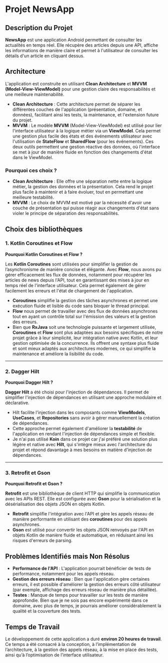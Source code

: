 # Projet NewsApp

## Description du Projet

**NewsApp** est une application Android permettant de consulter les actualités en temps réel. Elle récupère des articles depuis une API, affiche les informations de manière claire et permet à l'utilisateur de consulter les détails d'un article en cliquant dessus.

## Architecture

L'application est construite en utilisant **Clean Architecture** et **MVVM (Model-View-ViewModel)** pour une gestion claire des responsabilités et une meilleure maintenabilité.

- **Clean Architecture** : Cette architecture permet de séparer les différentes couches de l'application (présentation, domaine, et données), facilitant ainsi les tests, la maintenance, et l'extension future du projet.
- **MVVM** : Le modèle **MVVM** (Model-View-ViewModel) est utilisé pour lier l'interface utilisateur à la logique métier via un **ViewModel**. Cela permet une gestion plus facile des états et des événements utilisateur avec l'utilisation de **StateFlow** et **SharedFlow** (pour les événements). Ces deux outils permettent une gestion réactive des données, où l'interface se met à jour de manière fluide en fonction des changements d'état dans le ViewModel.

### Pourquoi ces choix ?

- **Clean Architecture** : Elle offre une séparation nette entre la logique métier, la gestion des données et la présentation. Cela rend le projet plus facile à maintenir et à faire évoluer, tout en permettant une meilleure testabilité.
- **MVVM** : Le choix de MVVM est motivé par la nécessité d'avoir une couche de présentation qui puisse réagir aux changements d'état sans violer le principe de séparation des responsabilités.

## Choix des bibliothèques

### 1. **Kotlin Coroutines et Flow**

**Pourquoi Kotlin Coroutines et Flow ?**

Les **Kotlin Coroutines** sont utilisées pour simplifier la gestion de l’asynchronisme de manière concise et élégante. Avec **Flow**, nous avons pu gérer efficacement les flux de données, notamment pour récupérer les articles de news depuis l'API, tout en garantissant des mises à jour en temps réel de l'interface utilisateur. Cela permet également de gérer facilement les erreurs et l'état de chargement de l'application.

- **Coroutines** simplifie la gestion des tâches asynchrones et permet une exécution fluide et lisible du code sans bloquer le thread principal.
- **Flow** nous permet de travailler avec des flux de données asynchrones tout en ayant un contrôle total sur l'émission des valeurs et la gestion des erreurs.
- Bien que **RxJava** soit une technologie puissante et largement utilisée, **Coroutines** et **Flow** sont plus adaptées aux besoins spécifiques de notre projet grâce à leur simplicité, leur intégration native avec Kotlin, et leur gestion optimisée de la concurrence. Ils offrent une syntaxe plus fluide et sont mieux adaptés aux architectures modernes, ce qui simplifie la maintenance et améliore la lisibilité du code.


---

### 2. **Dagger Hilt**

**Pourquoi Dagger Hilt ?**

**Dagger Hilt** a été choisi pour l'injection de dépendances. Il permet de simplifier l'injection de dépendances en utilisant une approche modulaire et déclarative. 

- Hilt facilite l'injection dans les composants comme **ViewModels**, **UseCases**, et **Repositories** sans avoir à gérer manuellement la création de dépendances.
- Cette approche permet également d'améliorer la **testabilité** de l'application en rendant l'injection de dépendances simple et flexible.
- Je n'ai pas utilisé **Koin** dans ce projet car j'ai préféré une solution plus légère et native avec **Hilt**, qui s'intègre mieux avec l'architecture du projet et répond davantage à mes besoins en matière d'injection de dépendances.

---

### 3. **Retrofit et Gson**

**Pourquoi Retrofit et Gson ?**

**Retrofit** est une bibliothèque de client HTTP qui simplifie la communication avec les APIs REST. Elle est configurée avec **Gson** pour la sérialisation et la désérialisation des objets JSON en objets Kotlin.

- **Retrofit** simplifie l'intégration avec l'API et gère les appels réseau de manière performante en utilisant des **coroutines** pour des appels asynchrones.
- **Gson** est utilisé pour convertir les objets JSON renvoyés par l'API en objets Kotlin de manière fluide et automatique, en réduisant ainsi les risques d'erreurs de parsing.

## Problèmes Identifiés mais Non Résolus

- **Performance de l'API** : L'application pourrait bénéficier de tests de performance, notamment pour les appels réseau.
- **Gestion des erreurs réseau** : Bien que l'application gère certaines erreurs, il est possible d'améliorer la gestion des erreurs côté utilisateur (par exemple, affichage des erreurs réseau de manière plus détaillée).
- **Testes** : Manque de temps pour travailler sur les tests de manière approfondie. Bien que je ne sois pas encore expérimenté dans ce domaine, avec plus de temps, je pourrais améliorer considérablement la qualité et la couverture des tests.
  
## Temps de Travail

Le développement de cette application a duré **environ 20 heures de travail**. Ce temps a été consacré à la conception, à l’implémentation de l’architecture, à la gestion des appels réseau, à la mise en place des tests, ainsi qu’à l’optimisation de l’interface utilisateur.

